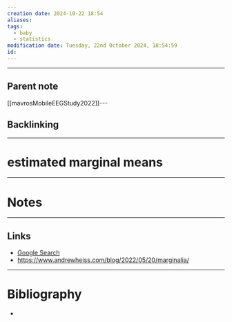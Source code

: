 ```yaml
---
creation date: 2024-10-22 18:54
aliases: 
tags:
  - baby
  - statistics
modification date: Tuesday, 22nd October 2024, 18:54:59
id:
---
```

---

## Parent note
[[mavrosMobileEEGStudy2022]]---
## Backlinking


---
# estimated marginal means


---
# Notes


---
## Links
- [Google Search](https://www.google.com/search?q=estimated+marginal+means)
- https://www.andrewheiss.com/blog/2022/05/20/marginalia/

---
# Bibliography
+ 